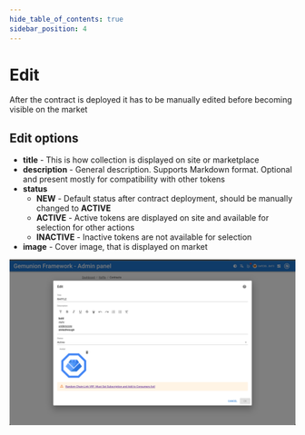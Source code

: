 ```yaml
---
hide_table_of_contents: true
sidebar_position: 4
---
```


# Edit

After the contract is deployed it has to be manually edited before becoming visible on the market

## Edit options

- **title** - This is how collection is displayed on site or marketplace
- **description** - General description. Supports Markdown format. Optional and present mostly for compatibility with other tokens
- **status**
  - **NEW** - Default status after contract deployment, should be manually changed to **ACTIVE**
  - **ACTIVE** - Active tokens are displayed on site and available for selection for other actions
  - **INACTIVE** - Inactive tokens are not available for selection
- **image** - Cover image, that is displayed on market

![raffle contract edit dialog](/img/admin/mechanics-gambling/raffle/contract_edit_dialog.png)

